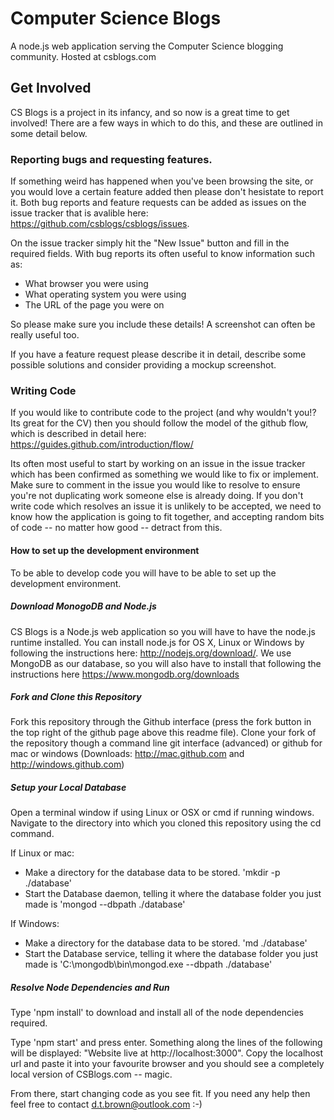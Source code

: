 # Computer Science Blogs
A node.js web application serving the Computer Science blogging community. Hosted at csblogs.com

## Get Involved
CS Blogs is a project in its infancy, and so now is a great time to get involved! There are a few ways in which to do this, and these are outlined in some detail below.

### Reporting bugs and requesting features.
If something weird has happened when you've been browsing the site, or you would love a certain feature added then please don't hesistate to report it. Both bug reports and feature requests can be added as issues on the issue tracker that is avalible here: https://github.com/csblogs/csblogs/issues.

On the issue tracker simply hit the "New Issue" button and fill in the required fields. With bug reports its often useful to know information such as:

* What browser you were using
* What operating system you were using
* The URL of the page you were on

So please make sure you include these details! A screenshot can often be really useful too.

If you have a feature request please describe it in detail, describe some possible solutions and consider providing a mockup screenshot.

### Writing Code
If you would like to contribute code to the project (and why wouldn't you!? Its great for the CV) then you should follow the model of the github flow, which is described in detail here: https://guides.github.com/introduction/flow/

Its often most useful to start by working on an issue in the issue tracker which has been confirmed as something we would like to fix or implement. Make sure to comment in the issue you would like to resolve to ensure you're not duplicating work someone else is already doing. If you don't write code which resolves an issue it is unlikely to be accepted, we need to know how the application is going to fit together, and accepting random bits of code -- no matter how good -- detract from this.

#### How to set up the development environment
To be able to develop code you will have to be able to set up the development environment.

##### Download MonogoDB and Node.js
CS Blogs is a Node.js web application so you will have to have the node.js runtime installed. You can install node.js for OS X, Linux or Windows by following the instructions here: http://nodejs.org/download/. We use MongoDB as our database, so you will also have to install that following the instructions here https://www.mongodb.org/downloads

##### Fork and Clone this Repository
Fork this repository through the Github interface (press the fork button in the top right of the github page above this readme file). Clone your fork of the repository though a command line git interface (advanced) or github for mac or windows (Downloads: http://mac.github.com and http://windows.github.com)

##### Setup your Local Database
Open a terminal window if using Linux or OSX or cmd if running windows. Navigate to the directory into which you cloned this repository using the cd command.

If Linux or mac:
* Make a directory for the database data to be stored. 'mkdir -p ./database'
* Start the Database daemon, telling it where the database folder you just made is 'mongod --dbpath ./database'

If Windows:
* Make a directory for the database data to be stored. 'md ./database'
* Start the Database service, telling it where the database folder you just made is 'C:\mongodb\bin\mongod.exe --dbpath ./database'

##### Resolve Node Dependencies and Run
Type 'npm install' to download and install all of the node dependencies required.

Type 'npm start' and press enter. Something along the lines of the following will be displayed: "Website live at http://localhost:3000". Copy the localhost url and paste it into your favourite browser and you should see a completely local version of CSBlogs.com -- magic.

From there, start changing code as you see fit. If you need any help then feel free to contact d.t.brown@outlook.com :-)
